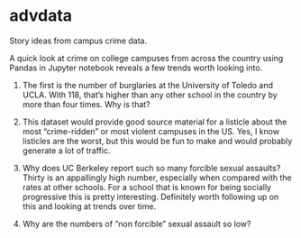 # advdata

Story ideas from campus crime data.


A quick look at crime on college campuses from across the country using Pandas in Jupyter notebook reveals a few trends worth 
looking into.

1. The first is the number of burglaries at the University of Toledo and UCLA. With 118, that’s higher than any other school in
the country by more than four times. Why is that? 

2. This dataset would provide good source material for a listicle about the most “crime-ridden” or most violent campuses in the
US. Yes, I know listicles are the worst, but this would be fun to make and would probably generate a lot of traffic. 

3. Why does UC Berkeley report such so many forcible sexual assaults? Thirty is an appallingly high number, especially when 
compared with the rates at other schools. For a school that is known for being socially progressive this is pretty interesting. Definitely worth following up on this and looking at trends over time. 

4. Why are the numbers of “non forcible” sexual assault so low?
